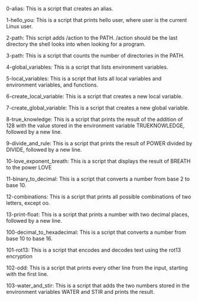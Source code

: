 0-alias: This is a script that creates an alias.

1-hello_you: This is a script that prints hello user, where user is the current Linux user.

2-path: This script adds /action to the PATH. /action should be the last directory the shell looks into when looking for a program.

3-path: This is a script that counts the number of directories in the PATH.

4-global_variables: This is a script that lists environment variables.

5-local_variables: This is a script that lists all local variables and environment variables, and functions.

6-create_local_variable: This is a script that creates a new local variable.

7-create_global_variable: This is a script that creates a new global variable.

8-true_knowledge: This is a script that prints the result of the addition of 128 with the value stored in the environment variable TRUEKNOWLEDGE, followed by a new line.

9-divide_and_rule: This is a script that prints the result of POWER divided by DIVIDE, followed by a new line.

10-love_exponent_breath: This is a script that displays the result of BREATH to the power LOVE

11-binary_to_decimal: This is a script that converts a number from base 2 to base 10.

12-combinations: This is a script that prints all possible combinations of two letters, except oo.

13-print-float: This is  a script that prints a number with two decimal places, followed by a new line.

100-decimal_to_hexadecimal: This is a script that converts a number from base 10 to base 16.

101-rot13: This is a script that encodes and decodes text using the rot13 encryption

102-odd: This is a script that prints every other line from the input, starting with the first line.

103-water_and_stir: This is a script that adds the two numbers stored in the environment variables WATER and STIR and prints the result.
